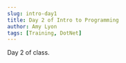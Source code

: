 ```yaml
---
slug: intro-day1
title: Day 2 of Intro to Programming
author: Amy Lyon
tags: [Training, DotNet]
---
```


Day 2 of class.